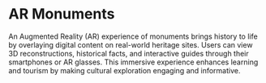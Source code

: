 # AR Monuments

An Augmented Reality (AR) experience of monuments brings history to life by overlaying digital content on real-world heritage sites. Users can view 3D reconstructions, historical facts, and interactive guides through their smartphones or AR glasses. This immersive experience enhances learning and tourism by making cultural exploration engaging and informative.